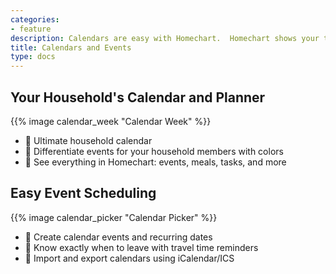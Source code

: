 ```yaml
---
categories:
- feature
description: Calendars are easy with Homechart.  Homechart shows your tasks, transactions, meal plan, and your events in one simple view.
title: Calendars and Events
type: docs
---
```


## Your Household's Calendar and Planner

{{% image calendar_week "Calendar Week" %}}

- 👀 Ultimate household calendar
- 🌈 Differentiate events for your household members with colors
- 📅 See everything in Homechart: events, meals, tasks, and more

## Easy Event Scheduling

{{% image calendar_picker "Calendar Picker" %}}

- 📅 Create calendar events and recurring dates
- 🚗 Know exactly when to leave with travel time reminders
- 📱 Import and export calendars using iCalendar/ICS

